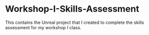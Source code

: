 # Workshop-I-Skills-Assessment
This contains the Unreal project that I created to complete the skills assessment for my workshop I class.

